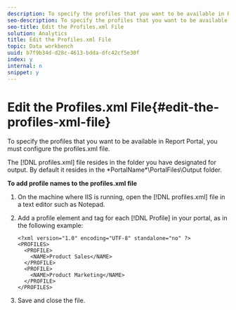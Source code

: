 ```yaml
---
description: To specify the profiles that you want to be available in Report Portal, you must configure the profiles.xml file.
seo-description: To specify the profiles that you want to be available in Report Portal, you must configure the profiles.xml file.
seo-title: Edit the Profiles.xml File
solution: Analytics
title: Edit the Profiles.xml File
topic: Data workbench
uuid: b7f9b34d-d28c-4613-bdda-dfc42cf5e30f
index: y
internal: n
snippet: y
---
```


# Edit the Profiles.xml File{#edit-the-profiles-xml-file}

To specify the profiles that you want to be available in Report Portal, you must configure the profiles.xml file.

The [!DNL profiles.xml] file resides in the folder you have designated for output. By default it resides in the \*PortalName*\PortalFiles\Output folder.

**To add profile names to the profiles.xml file** 

1. On the machine where IIS is running, open the [!DNL profiles.xml] file in a text editor such as Notepad.
1. Add a profile element and tag for each [!DNL Profile] in your portal, as in the following example:

   ```
   <?xml version="1.0" encoding="UTF-8" standalone="no" ?>
   <PROFILES>
     <PROFILE>
       <NAME>Product Sales</NAME>
     </PROFILE>
     <PROFILE>
       <NAME>Product Marketing</NAME>
     </PROFILE>
   </PROFILES>
   ```

1. Save and close the file.
